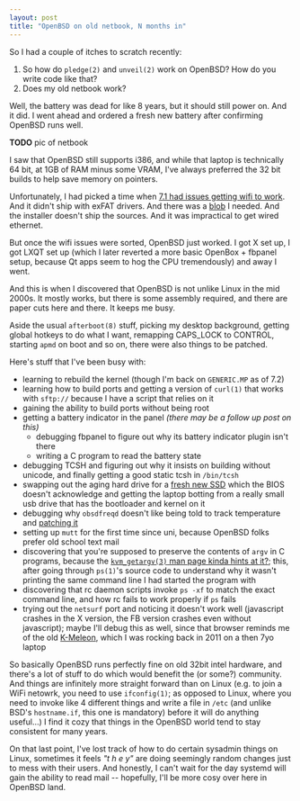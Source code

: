 ```yaml
---
layout: post
title: "OpenBSD on old netbook, N months in"
---
```

So I had a couple of itches to scratch recently:

1) So how do `pledge(2)` and `unveil(2)` work on OpenBSD? How do you write code like that?
2) Does my old netbook work?

Well, the battery was dead for like 8 years, but it should still power on. And it did. I went ahead and ordered a fresh new battery after confirming OpenBSD runs well.

**TODO** pic of netbook

I saw that OpenBSD still supports i386, and while that laptop is technically 64 bit, at 1GB of RAM minus some VRAM, I've always preferred the 32 bit builds to help save memory on pointers.

Unfortunately, I had picked a time when [7.1 had issues getting wifi to work](https://ftp.openbsd.org/pub/OpenBSD/patches/7.1/common/001_wifi.patch.sig). And it didn't ship with exFAT drivers. And there was a [blob](http://firmware.openbsd.org/firmware/) I needed. And the installer doesn't ship the sources. And it was impractical to get wired ethernet.

But once the wifi issues were sorted, OpenBSD just worked. I got X set up, I got LXQT set up (which I later reverted a more basic OpenBox + fbpanel setup, because Qt apps seem to hog the CPU tremendously) and away I went.

And this is when I discovered that OpenBSD is not unlike Linux in the mid 2000s. It mostly works, but there is some assembly required, and there are paper cuts here and there. It keeps me busy.

Aside the usual `afterboot(8)` stuff, picking my desktop background, getting global hotkeys to do what I want, remapping CAPS_LOCK to CONTROL, starting `apmd` on boot and so on, there were also things to be patched.

Here's stuff that I've been busy with:

- learning to rebuild the kernel (though I'm back on `GENERIC.MP` as of 7.2)
- learning how to build ports and getting a version of `curl(1)` that works with `sftp://` because I have a script that relies on it
- gaining the ability to build ports without being root
- getting a battery indicator in the panel *(there may be a follow up post on this)*
  + debugging fbpanel to figure out why its battery indicator plugin isn't there
  + writing a C program to read the battery state
- debugging TCSH and figuring out why it insists on building without unicode, and finally getting a good static tcsh in `/bin/tcsh`
- swapping out the aging hard drive for a [fresh new SSD](../../../2022/10/23/switching-spinning-rust-to-ssd-openbsd.html) which the BIOS doesn't acknowledge and getting the laptop botting from a really small usb drive that has the bootloader and kernel on it
- debugging why `obsdfreqd` doesn't like being told to track temperature and [patching it](https://tildegit.org/solene/obsdfreqd/commit/ee170551b0a4f4bf2f18f14f0746eb3452280773)
- setting up `mutt` for the first time since uni, because OpenBSD folks prefer old school text mail
- discovering that you're supposed to preserve the contents of `argv` in C programs, because the [`kvm_getargv(3)` man page kinda hints at it?](https://man.openbsd.org/kvm_getprocs.3); this, after going through `ps(1)`'s source code to understand why it wasn't printing the same command line I had started the program with
- discovering that rc daemon scripts invoke `ps -xf` to match the exact command line, and how rc fails to work properly if `ps` fails
- trying out the `netsurf` port and noticing it doesn't work well (javascript crashes in the X version, the FB version crashes even without javascript); maybe I'll debug this as well, since that browser reminds me of the old [K-Meleon](http://kmeleonbrowser.org/), which I was rocking back in 2011 on a then 7yo laptop

So basically OpenBSD runs perfectly fine on old 32bit intel hardware, and there's a lot of stuff to do which would benefit the (or some?) community. And things are infinitely more straight forward than on Linux (e.g. to join a WiFi netowrk, you need to use `ifconfig(1)`; as opposed to Linux, where you need to invoke like 4 different things and write a file in `/etc` (and unlike BSD's `hostname.if`, this one is mandatory) before it will do anything useful...) I find it cozy that things in the OpenBSD world tend to stay consistent for many years. 

On that last point, I've lost track of how to do certain sysadmin things on Linux, sometimes it feels *"t h e y"* are doing seemingly random changes just to mess with their users. And honestly, I can't wait for the day systemd will gain the ability to read mail -- hopefully, I'll be more cosy over here in OpenBSD land.
